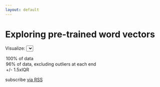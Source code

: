 ```yaml
---
layout: default
---
```


<!--<script src="http://underscorejs.org/underscore-min.js"></script>-->
<script src="https://cdnjs.cloudflare.com/ajax/libs/lodash.js/3.10.1/lodash.min.js"></script>
<script src="https://cdnjs.cloudflare.com/ajax/libs/d3/3.5.6/d3.min.js" charset="utf-8"></script>
<script src="scripts/whisker-plot.js"></script>
<script src="scripts/viz.js"></script>

<!--<div class="home">-->

# Exploring pre-trained word vectors

<script langauge="javascript">
var vectorAnalysisData = null

loadVectorAnalysisData( function(data) {
    vectorAnalysisData = data;

    drawGoogleWord2VecChart(data);
  });
</script>

Visualize:
<select id="includePercentage">
  <option value="100" selected="true">100% of data</option>
  <option value="96">96% of data, excluding outliers at each end</option>
  <option value="iqr15">+/- 1.5xIQR</option>
</select>

<div class="viz">
</div>

<div id="tooltip" class="hidden">
</div>

<p class="rss-subscribe">subscribe <a href="{{ "/feed.xml" | prepend: site.baseurl }}">via RSS</a></p>

<!--</div>-->
